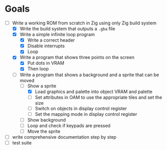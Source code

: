 # Goals

- [ ] Write a working ROM from scratch in Zig using only Zig build system
  - [x] Write the build system that outputs a `.gba` file
  - [x] Write a simple infinite loop program
    - [x] Write a correct header
    - [x] Disable interrupts
    - [x] Loop
  - [x] Write a program that shows three points on the screen
    - [x] Put dots in VRAM
    - [x] Then loop
  - [ ] Write a program that shows a background and a sprite that can be moved
    - [ ] Show a sprite
      - [x] Load graphics and palette into object VRAM and palette
      - [ ] Set attributes in OAM to use the appropriate tiles and set the size
      - [ ] Switch on objects in display control register
      - [ ] Set the mapping mode in display control register
    - [ ] Show background
    - [ ] Loop and check if keypads are pressed
    - [ ] Move the sprite
- [ ] write comprehensive documentation step by step
- [ ] test suite
